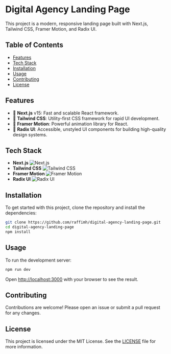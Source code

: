 # Digital Agency Landing Page

This project is a modern, responsive landing page built with Next.js, Tailwind CSS, Framer Motion, and Radix UI.

## Table of Contents

- [Features](#features)
- [Tech Stack](#tech-stack)
- [Installation](#installation)
- [Usage](#usage)
- [Contributing](#contributing)
- [License](#license)

## Features

- 🚀 **Next.js** v15: Fast and scalable React framework.
- 🎨 **Tailwind CSS**: Utility-first CSS framework for rapid UI development.
- 🎥 **Framer Motion**: Powerful animation library for React.
- 🧩 **Radix UI**: Accessible, unstyled UI components for building high-quality design systems.

## Tech Stack

- **Next.js** ![Next.js](https://img.shields.io/badge/Next.js-000000?style=flat&logo=nextdotjs&logoColor=white)
- **Tailwind CSS** ![Tailwind CSS](https://img.shields.io/badge/Tailwind_CSS-38B2AC?style=flat&logo=tailwind-css&logoColor=white)
- **Framer Motion** ![Framer Motion](https://img.shields.io/badge/Framer_Motion-0055FF?style=flat&logo=framer&logoColor=white)
- **Radix UI** ![Radix UI](https://img.shields.io/badge/Radix_UI-000000?style=flat&logo=radix-ui&logoColor=white)

## Installation

To get started with this project, clone the repository and install the dependencies:

```bash
git clone https://github.com/raffimh/digital-agency-landing-page.git
cd digital-agency-landing-page
npm install
```

## Usage

To run the development server:

```bash
npm run dev
```

Open [http://localhost:3000](http://localhost:3000) with your browser to see the result.

## Contributing

Contributions are welcome! Please open an issue or submit a pull request for any changes.

## License

This project is licensed under the MIT License. See the [LICENSE](LICENSE) file for more information.
